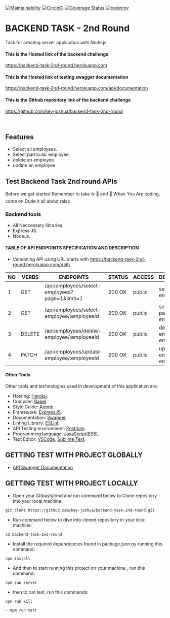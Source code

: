[![Maintainability](https://api.codeclimate.com/v1/badges/08d9a491857b1935000e/maintainability)](https://codeclimate.com/github/key-joshua/backend-task-2nd-round/maintainability)
[![CircleCI](https://circleci.com/gh/key-joshua/backend-task-2nd-round/tree/develop.svg?style=svg)](https://circleci.com/gh/key-joshua/backend-task-2nd-round/tree/develop)
[![Coverage Status](https://coveralls.io/repos/github/key-joshua/backend-task-2nd-round/badge.svg?branch=develop)](https://coveralls.io/github/key-joshua/backend-task-2nd-round?branch=develop)
[![codecov](https://codecov.io/gh/key-joshua/backend-task-2nd-round/branch/develop/graph/badge.svg?token=7ZU0CSQJQD)](https://codecov.io/gh/key-joshua/backend-task-2nd-round)

# BACKEND TASK - 2nd Round

Task for creating server application with Node.js

#### This is the Hosted link of the backend challenge
https://backend-task-2nd-round.herokuapp.com

#### This is the Hosted link of testing swagger documentation
https://backend-task-2nd-round.herokuapp.com/api/documentation

#### This is the Github repository link of the backend challenge 
https://github.com/key-joshua/backend-task-2nd-round


<br>

## Features

- Select all employees.
- Select particular employee.
- delete an employee.
- update an employee.

## Test Backend Task 2nd round APIs

Before we get started Remember to take  :coffee:   :pizza:  and :dancer:  When You Are coding, come on Dude it all about relax

### Backend tools

 - All Neccessary libraries.
 - Express JS.
 - NodeJs.

#### TABLE OF API ENDPOINTS SPECIFICATION AND DESCRIPTION

- Versioning API using URL starts with https://backend-task-2nd-round.herokuapp.com/path  


|NO  | VERBS  | ENDPOINTS                                      | STATUS  | ACCESS  | DESCRIPTION                         |
|----|--------|------------------------------------------------|---------|---------|-------------------------------------|
| 1  | GET    | /api/employees/select-employees?page=1&limit=1 | 200 OK  | public  | select all employees                |
| 2  | GET    | /api/employees/select-employee/:employeeId     | 200 OK  | public  | select particular employee          |
| 3  | DELETE | /api/employees/delete-employee/:employeeId     | 200 OK  | public  | delete an employee by employee id   |
| 4  | PATCH  | /api/employees/update-employee/:employeeId     | 200 OK  | public  | update an employee by employee id   |


#### Other Tools

Other tools and technologies used in development of this application are;
- Hosting: [Heroku](https://heroku.com/).
- Compiler: [Babel](https://babeljs.io/).
- Style Guide: [Airbnb](https://airbnb.io/projects/javascript/).
- Framework: [ExpressJS](http://expressjs.com/).
- Documentation: [Swagger](https://swagger.io/).
- Linting Library: [ESLint](https://eslint.org/).
- API Testing environment: [Postman](https://www.getpostman.com).
- Programming language: [JavaScript(ES6)](https://developer.mozilla.org/en-US/docs/Web/JavaScript/).
- Text Editor: [VSCode](https://code.visualstudio.com), [Sublime Text](https://www.sublimetext.com/).

## GETTING TEST WITH PROJECT GLOBALLY

- [API Swagger Documentation](https://backend-task-2nd-round.herokuapp.com/api/documentation)

## GETTING TEST WITH PROJECT LOCALLY

- Open your Gitbash/cmd and run command below to Clone repository into your local machine:
```
git clone https://github.com/key-joshua/backend-task-2nd-round.git
```

- Run command below to dive into cloned repository in your local machine:
```
cd backend-task-2nd-round
```

- Install the required dependencies found in package.json by running this command:
```
npm install
```

- And then to start running  this project on your machine , run this command:
```
npm run server
 ```

- then to run test, run this commands:
```
npm run kill
```
```
- npm run test
```